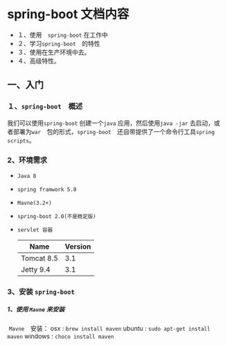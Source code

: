 # spring-boot 文档内容

- １、使用　`spring-boot` 在工作中
- ２、学习`spring-boot`　的特性
- ３、使用在生产环境中去。
- ４、高级特性。

## 一、入门

### １、`spring-boot`　概述

我们可以使用`spring-boot` 创建一个`java` 应用，然后使用`java -jar` 去启动，或者部署为`war`　包的形式，`spring-boot`　还自带提供了一个命令行工具`spring scripts`。

### 2、环境需求

- `Java 8`

- `spring framwork 5.0`

- `Mavne(3.2+)`

- `spring-boot 2.0(不是稳定版)`

- `servlet 容器`

  | Name       | Version |
  | ---------- | ------- |
  | Tomcat 8.5 | 3.1     |
  | Jetty 9.4  | 3.1     |


### 3、安装 `spring-boot`

##### 1、使用 `Mavne` 来安装		

​	`Mavne`　安装：
	osx : `brew install maven`
	ubuntu : `sudo apt-get install maven`
	windows : `choco install maven`

